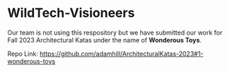 # WildTech-Visioneers

Our team is not using this respository but we have submitted our work for Fall 2023 Architectural Katas under the name of **Wonderous Toys**.

Repo Link: https://github.com/adamhill/ArchitecturalKatas-2023#1-wonderous-toys
